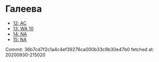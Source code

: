 # Галеева
- [12: AC](12.md)
- [13: WA 10](13.md)
- [14: NA](14.md)
- [15: NA](15.md)

Commit: 36b7cd7f2c1a4c4ef39276ca000b33c9b30e47b0
 fetched at: 20200930-215020
